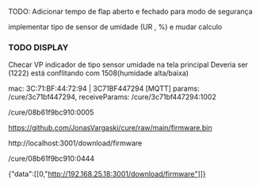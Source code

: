 TODO:
Adicionar tempo de flap aberto e fechado para modo de segurança

implementar tipo de sensor de umidade (UR , %) e mudar calculo

### TODO DISPLAY

Checar VP indicador de tipo sensor umidade na tela principal Deveria ser (1222) está conflitando com 1508(humidade alta/baixa)

mac: 3C:71:BF:44:72:94 | 3C71BF447294
[MQTT] params: /cure/3c71bf447294, receiveParams: /cure/3c71bf447294:1002

/cure/08b61f9bc910:0005

https://github.com/JonasVargaski/cure/raw/main/firmware.bin

http://localhost:3001/download/firmware

/cure/08b61f9bc910:0444

{"data":[[0,"http://192.168.25.18:3001/download/firmware"]]}
